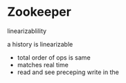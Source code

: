 # Zookeeper

linearizablility

a history is linearizable

- total order of ops is same
- matches real time
- read and see preceping write in the 
